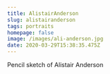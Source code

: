 ```yaml
---
title: AlistairAnderson
slug: alistairanderson
tags: portraits
homepage: false
image: /images/ali-anderson.jpg
date: 2020-03-29T15:38:35.475Z
---
```

Pencil sketch of Alistair Anderson
